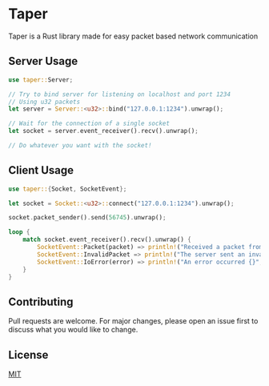 # Taper

Taper is a Rust library made for easy packet based network communication

## Server Usage

```rust
use taper::Server;

// Try to bind server for listening on localhost and port 1234
// Using u32 packets
let server = Server::<u32>::bind("127.0.0.1:1234").unwrap();

// Wait for the connection of a single socket
let socket = server.event_receiver().recv().unwrap();

// Do whatever you want with the socket!
```

## Client Usage

```rust
use taper::{Socket, SocketEvent};

let socket = Socket::<u32>::connect("127.0.0.1:1234").unwrap();

socket.packet_sender().send(56745).unwrap();

loop {
    match socket.event_receiver().recv().unwrap() {
        SocketEvent::Packet(packet) => println!("Received a packet from the server: {}", packet),
        SocketEvent::InvalidPacket => println!("The server sent an invalid packet :("),
        SocketEvent::IoError(error) => println!("An error occurred {}", error),
    }
}
```

## Contributing

Pull requests are welcome. For major changes, please open an issue first to discuss what you would like to change.

## License

[MIT](https://choosealicense.com/licenses/mit/)
